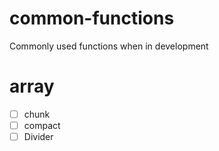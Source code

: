 # common-functions
Commonly used functions when in development

# array

- [ ] chunk
- [ ] compact
- [ ] Divider